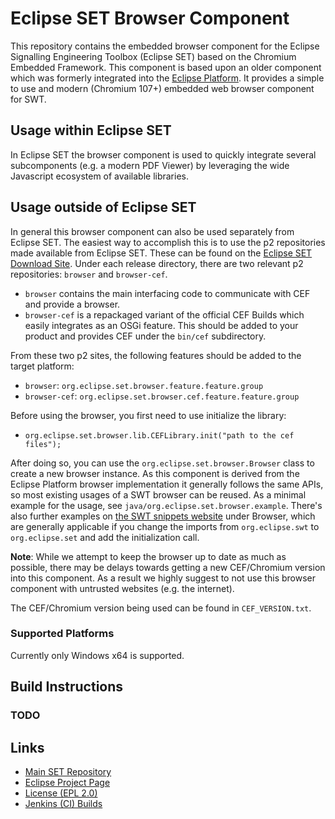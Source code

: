 # Eclipse SET Browser Component

This repository contains the embedded browser component for the Eclipse Signalling Engineering Toolbox (Eclipse SET) based on the Chromium Embedded Framework. This component is based upon an older component which was formerly integrated into the [Eclipse Platform](https://projects.eclipse.org/projects/eclipse.platform). It provides a simple to use and modern (Chromium 107+) embedded web browser component for SWT. 

## Usage within Eclipse SET

In Eclipse SET the browser component is used to quickly integrate several subcomponents (e.g. a modern PDF Viewer) by leveraging the wide Javascript ecosystem of available libraries. 

## Usage outside of Eclipse SET

In general this browser component can also be used separately from Eclipse SET. The easiest way to accomplish this is to use the p2 repositories made available from Eclipse SET. These can be found on the [Eclipse SET Download Site](https://download.eclipse.org/set/). Under each release directory, there are two relevant p2 repositories: `browser` and `browser-cef`. 

- `browser` contains the main interfacing code to communicate with CEF and provide a browser. 
- `browser-cef` is a repackaged variant of the official CEF Builds which easily integrates as an OSGi feature. This should be added to your product and provides CEF under the `bin/cef` subdirectory. 

From these two p2 sites, the following features should be added to the target platform:

- `browser`: `org.eclipse.set.browser.feature.feature.group`
- `browser-cef`: `org.eclipse.set.browser.cef.feature.feature.group`

Before using the browser, you first need to use initialize the library: 
- `org.eclipse.set.browser.lib.CEFLibrary.init("path to the cef files");` 

After doing so, you can use the `org.eclipse.set.browser.Browser` class to create a new browser instance. As this component is derived from the Eclipse Platform browser implementation it generally follows the same APIs, so most existing usages of a SWT browser can be reused. As a minimal example for the usage, see `java/org.eclipse.set.browser.example`. There's also further examples on [the SWT snippets website](https://www.eclipse.org/swt/snippets/) under Browser, which are generally applicable if you change the imports from `org.eclipse.swt` to `org.eclipse.set` and add the initialization call. 

**Note**: While we attempt to keep the browser up to date as much as possible, there may be delays towards getting a new CEF/Chromium version into this component. As a result we highly suggest to not use this browser component with untrusted websites (e.g. the internet). 

The CEF/Chromium version being used can be found in `CEF_VERSION.txt`.

### Supported Platforms

Currently only Windows x64 is supported.

## Build Instructions

### TODO

## Links

- [Main SET Repository](https://gitlab.eclipse.org/eclipse/set/set)
- [Eclipse Project Page](https://projects.eclipse.org/projects/technology.set)
- [License (EPL 2.0)](https://gitlab.eclipse.org/eclipse/set/browser/-/blob/main/LICENSE.md)
- [Jenkins (CI) Builds](https://gitlab.eclipse.org/eclipse/set/set)
